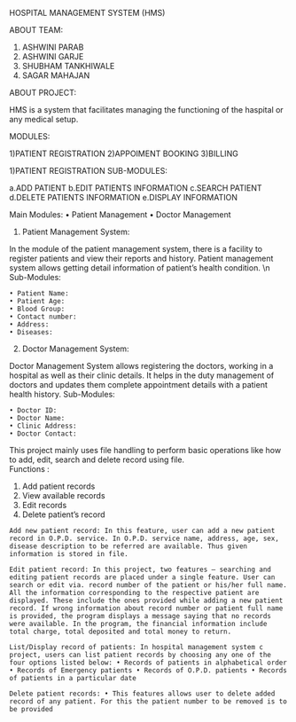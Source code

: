 HOSPITAL MANAGEMENT SYSTEM (HMS)

ABOUT TEAM:
1) ASHWINI PARAB
2) ASHWINI GARJE
3) SHUBHAM TANKHIWALE
4) SAGAR MAHAJAN


ABOUT PROJECT:

HMS is a system that facilitates managing the functioning of the haspital or any medical setup.

MODULES:

1)PATIENT REGISTRATION
2)APPOIMENT BOOKING
3)BILLING


1)PATIENT REGISTRATION
SUB-MODULES:

a.ADD PATIENT
b.EDIT PATIENTS INFORMATION
c.SEARCH PATIENT
d.DELETE PATIENTS INFORMATION
e.DISPLAY INFORMATION

Main Modules: • Patient Management • Doctor Management

1. Patient Management System:

In the module of the patient management system, there is a facility to register patients and view their reports and history. Patient management system allows getting detail information of patient’s health condition. 
\n
Sub-Modules: 
   
    • Patient Name:  
    • Patient Age: 
    • Blood Group: 
    • Contact number: 
    • Address: 
    • Diseases:

2. Doctor Management System:

Doctor Management System allows registering the doctors, working in a hospital as well as their clinic details. It helps in the duty management of doctors and updates them complete appointment details with a patient health history. 
Sub-Modules: 
  
    • Doctor ID: 
    • Doctor Name:
    • Clinic Address:
    • Doctor Contact:

This project mainly uses file handling to perform basic operations like how to add, edit, search and delete record using file.  
Functions : 
  1. Add patient records 
  2. View available records 
  3. Edit records 
  4. Delete patient’s record

    Add new patient record: In this feature, user can add a new patient record in O.P.D. service. In O.P.D. service name, address, age, sex, disease description to be referred are available. Thus given information is stored in file.

    Edit patient record: In this project, two features – searching and editing patient records are placed under a single feature. User can search or edit via. record number of the patient or his/her full name. All the information corresponding to the respective patient are displayed. These include the ones provided while adding a new patient record. If wrong information about record number or patient full name is provided, the program displays a message saying that no records were available. In the program, the financial information include total charge, total deposited and total money to return.

    List/Display record of patients: In hospital management system c project, users can list patient records by choosing any one of the four options listed below: • Records of patients in alphabetical order • Records of Emergency patients • Records of O.P.D. patients • Records of patients in a particular date

    Delete patient records: • This features allows user to delete added record of any patient. For this the patient number to be removed is to be provided


